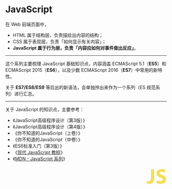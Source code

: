 # JavaScript

在 Web 前端页面中，

* HTML 属于结构层，负责描绘出内容的结构；
* CSS 属于表现层，负责「如何显示有关内容」；
* **JavaScript 属于行为层，负责「内容应如何对事件做出反应」**。

<hr>

这个系列主要梳理 JavaScript 基础知识点，内容涵盖 ECMAScript 5.1（**ES5**）和 ECMAScript 2015（**ES6**），以及少数 ECMAScript 2016（**ES7**）中常用的新特性。

关于 **ES7/ES8/ES9** 等后出的新语法，会单独拎出来作为一个系列（ES 规范系列）进行汇总。

<hr>

关于 JavaScript 的知识点，主要参考：

* 《JavaScript高级程序设计（第3版）》
* 《JavaScript高级程序设计（第4版）》
* 《你不知道的JavaScript（上卷）》
* 《你不知道的JavaScript（中卷）》
* 《ES6标准入门（第3版）》
* 《[现代 JavaScript 教程](https://zh.javascript.info/ "现代 JavaScript 教程")》
* 《[MDN - JavaScript 系列](https://developer.mozilla.org/zh-CN/docs/Web/JavaScript "MDN - JavaScript 系列")》

<div style="text-align: right">
  <svg t="1595948360275" class="icon" viewBox="0 0 1024 1024" version="1.1" xmlns="http://www.w3.org/2000/svg" p-id="11728" xmlns:xlink="http://www.w3.org/1999/xlink" width="64" height="64"><defs><style type="text/css"></style></defs><path d="M238.592 155.648H399.36v450.56C399.36 809.984 302.08 880.64 146.432 880.64c-37.888 0-87.04-6.144-118.784-17.408l18.432-130.048c22.528 7.168 51.2 12.288 82.944 12.288 67.584 0 110.592-30.72 110.592-141.312V155.648h-1.024z m301.056 547.84c41.984 22.528 110.592 44.032 179.2 44.032 73.728 0 113.664-30.72 113.664-78.848 0-43.008-33.792-69.632-119.808-99.328-118.784-40.96-197.632-107.52-197.632-211.968C515.072 235.52 617.472 143.36 785.408 143.36c81.92 0 139.264 16.384 182.272 35.84L931.84 308.224c-27.648-13.312-79.872-33.792-148.48-33.792-69.632 0-103.424 32.768-103.424 68.608 0 45.056 38.912 65.536 132.096 101.376 125.952 46.08 184.32 112.64 184.32 214.016 0 119.808-91.136 221.184-286.72 221.184-81.92 0-161.792-22.528-201.728-44.032l31.744-132.096z" fill="#F4DE51" p-id="11729"></path></svg>
</div>
